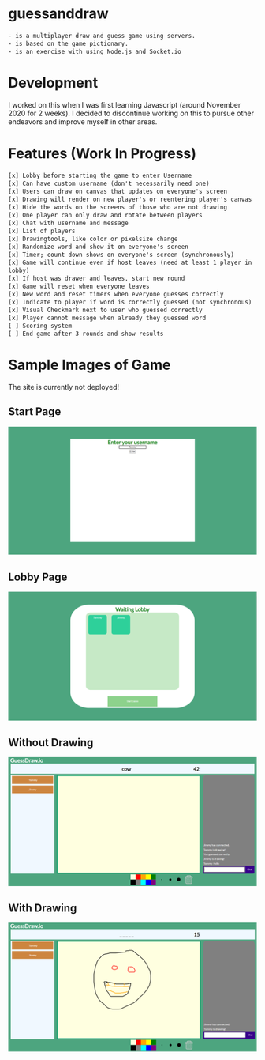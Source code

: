 # guessanddraw 

    - is a multiplayer draw and guess game using servers.
    - is based on the game pictionary.
    - is an exercise with using Node.js and Socket.io

# Development

I worked on this when I was first learning Javascript (around November 2020 for 2 weeks). I decided to discontinue working on this to pursue other endeavors and improve myself in other areas.

# Features (Work In Progress)
    [x] Lobby before starting the game to enter Username
    [x] Can have custom username (don't necessarily need one)
    [x] Users can draw on canvas that updates on everyone's screen
    [x] Drawing will render on new player's or reentering player's canvas
    [x] Hide the words on the screens of those who are not drawing 
    [x] One player can only draw and rotate between players
    [x] Chat with username and message
    [x] List of players
    [x] Drawingtools, like color or pixelsize change
    [x] Randomize word and show it on everyone's screen
    [x] Timer; count down shows on everyone's screen (synchronously)
    [x] Game will continue even if host leaves (need at least 1 player in lobby)
    [x] If host was drawer and leaves, start new round
    [x] Game will reset when everyone leaves
    [x] New word and reset timers when everyone guesses correctly
    [x] Indicate to player if word is correctly guessed (not synchronous)
    [x] Visual Checkmark next to user who guessed correctly
    [x] Player cannot message when already they guessed word
    [ ] Scoring system
    [ ] End game after 3 rounds and show results
    
# Sample Images of Game

The site is currently not deployed!

## Start Page

![startpage](./sample-game-images/startpage.PNG)

## Lobby Page

![lobbypage](./sample-game-images/lobby.PNG)

## Without Drawing

![samplegame2](./sample-game-images/game2.PNG)

## With Drawing

![samplegame2](./sample-game-images/game1.PNG)


